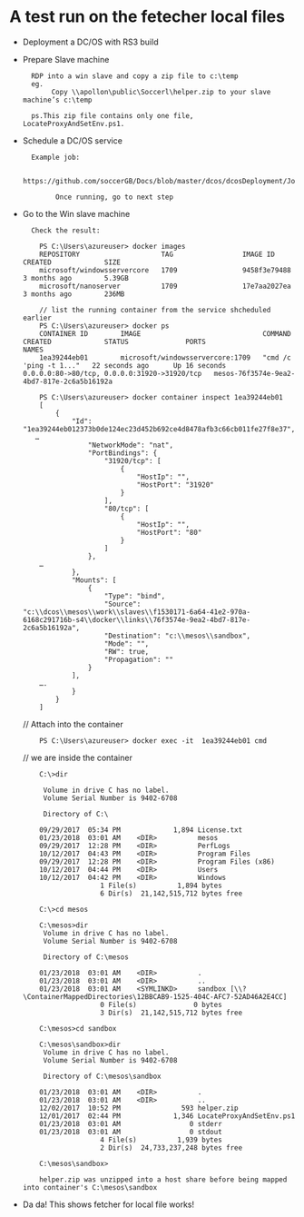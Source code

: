 
# A test run on the fetecher local files

- Deployment a DC/OS with RS3 build

- Prepare Slave machine

        RDP into a win slave and copy a zip file to c:\temp
        eg.
             Copy \\apollon\public\Soccerl\helper.zip to your slave machine’s c:\temp
             
        ps.This zip file contains only one file, LocateProxyAndSetEnv.ps1.

- Schedule a DC/OS service
                  
        Example job:
        
              https://github.com/soccerGB/Docs/blob/master/dcos/dcosDeployment/JobSamples/Rs3FetcherJob.md

              Once running, go to next step

- Go to the  Win slave machine 

        Check the result:

          PS C:\Users\azureuser> docker images
          REPOSITORY                    TAG                 IMAGE ID            CREATED             SIZE
          microsoft/windowsservercore   1709                9458f3e79488        3 months ago        5.39GB
          microsoft/nanoserver          1709                17e7aa2027ea        3 months ago        236MB

          // list the running container from the service shcheduled earlier
          PS C:\Users\azureuser> docker ps
          CONTAINER ID        IMAGE                              COMMAND                  CREATED             STATUS              PORTS                                          NAMES
          1ea39244eb01        microsoft/windowsservercore:1709   "cmd /c 'ping -t 1..."   22 seconds ago      Up 16 seconds       0.0.0.0:80->80/tcp, 0.0.0.0:31920->31920/tcp   mesos-76f3574e-9ea2-4bd7-817e-2c6a5b16192a

          PS C:\Users\azureuser> docker container inspect 1ea39244eb01
          [
              {
                  "Id": "1ea39244eb012373b0de124ec23d452b692ce4d8478afb3c66cb011fe27f8e37",
         …
                      "NetworkMode": "nat",
                      "PortBindings": {
                          "31920/tcp": [
                              {
                                  "HostIp": "",
                                  "HostPort": "31920"
                              }
                          ],
                          "80/tcp": [
                              {
                                  "HostIp": "",
                                  "HostPort": "80"
                              }
                          ]
                      },
          …
                  },
                  "Mounts": [
                      {
                          "Type": "bind",
                          "Source": "c:\\dcos\\mesos\\work\\slaves\\f1530171-6a64-41e2-970a-6168c291716b-s4\\docker\\links\\76f3574e-9ea2-4bd7-817e-2c6a5b16192a",
                          "Destination": "c:\\mesos\\sandbox",
                          "Mode": "",
                          "RW": true,
                          "Propagation": ""
                      }
                  ],
          ….
                  }
              }
          ]

   // Attach into the container 
   
          PS C:\Users\azureuser> docker exec -it  1ea39244eb01 cmd

  // we are inside the container 
  
          C:\>dir

           Volume in drive C has no label.
           Volume Serial Number is 9402-6708

           Directory of C:\

          09/29/2017  05:34 PM             1,894 License.txt
          01/23/2018  03:01 AM    <DIR>          mesos
          09/29/2017  12:28 PM    <DIR>          PerfLogs
          10/12/2017  04:43 PM    <DIR>          Program Files
          09/29/2017  12:28 PM    <DIR>          Program Files (x86)
          10/12/2017  04:44 PM    <DIR>          Users
          10/12/2017  04:42 PM    <DIR>          Windows
                         1 File(s)          1,894 bytes
                         6 Dir(s)  21,142,515,712 bytes free

          C:\>cd mesos

          C:\mesos>dir
           Volume in drive C has no label.
           Volume Serial Number is 9402-6708

           Directory of C:\mesos

          01/23/2018  03:01 AM    <DIR>          .
          01/23/2018  03:01 AM    <DIR>          ..
          01/23/2018  03:01 AM    <SYMLINKD>     sandbox [\\?\ContainerMappedDirectories\12BBCAB9-1525-404C-AFC7-52AD46A2E4CC]
                         0 File(s)              0 bytes
                         3 Dir(s)  21,142,515,712 bytes free

          C:\mesos>cd sandbox

          C:\mesos\sandbox>dir
           Volume in drive C has no label.
           Volume Serial Number is 9402-6708

           Directory of C:\mesos\sandbox

          01/23/2018  03:01 AM    <DIR>          .
          01/23/2018  03:01 AM    <DIR>          ..
          12/02/2017  10:52 PM               593 helper.zip  
          12/01/2017  02:44 PM             1,346 LocateProxyAndSetEnv.ps1
          01/23/2018  03:01 AM                 0 stderr
          01/23/2018  03:01 AM                 0 stdout
                         4 File(s)          1,939 bytes
                         2 Dir(s)  24,733,237,248 bytes free

          C:\mesos\sandbox>

          helper.zip was unzipped into a host share before being mapped into container's C:\mesos\sandbox
          
- Da da! This shows fetcher for local file works!
